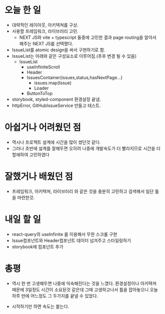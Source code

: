 # 오늘 한 일

- 대략적인 레이아웃, 아키텍쳐를 구상.
- 사용할 프레임워크, 라이브러리 고민.
  - NEXT JS와 vite + typescript 둘중에 고민한 결과 page routing을 알아서 해주는 NEXT JS를 선택했다.
- IssueList를 atomic design을 써서 구현하기로 함.
- IssueList는 아래와 같은 구성요소로 이루어짐.(추후 변경 될 수 있음)
  - IssueList
    - useInfiniteScroll
    - Header
    - IssuesContainer(issues,status,hasNextPage...)
      - issues.map(Issue)
      - Loader
    - ButtonToTop
- storybook, styled-component 환경설정 끝냄.
- httpError, GitHubIssueService 만들고 테스트.

# 아쉽거나 어려웠던 점

- 역시나 프로젝트 설계에 시간을 많이 썼던것 같다.
- 그러나 초반에 설계를 잘해두면 오히려 나중에 개발속도가 더 빨라지므로 시간을 더 할애하여 고민하였다

# 잘했거나 배웠던 점

- 프레임워크, 아키텍쳐, 라이브러리 와 같은 것을 충분히 고민하고 검색해서 일단 틀을 마련한것.

# 내일 할 일

- react-query의 useInfinite 를 이용해서 무한 스크롤 구현
- Issue컴포넌트와 Header컴포넌트 데이터 넘겨주고 스타일링하기
- storybook에 컴포넌트 추가

# 총평

- 역시 한 번 고생해두면 나중에 익숙해진다는 것을 느꼈다. 환경설정이나 아키텍쳐 때문에 3일정도 시간이 소요된것 같은데 그때 고생하고나서 틀을 잡아놓으니 오늘 하루 만에 어느정도 그 두가지를 끝낼 수 있었다.

- 시작하기만 하면 속도는 붙는다.
